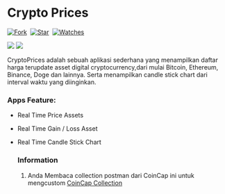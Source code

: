 # Crypto Prices

[![Fork](https://img.shields.io/github/forks/alamsyahh15/Crypto-Prices?style=social)](https://github.com/alamsyahh15/Crypto-Prices/fork)&nbsp; [![Star](https://img.shields.io/github/stars/alamsyahh15/Crypto-Prices?style=social)](https://github.com/alamsyahh15/Crypto-Prices/star)&nbsp; [![Watches](https://img.shields.io/github/watchers/alamsyahh15/Crypto-Prices?style=social)](https://github.com/alamsyahh15/Crypto-Prices/)&nbsp;


<p><img  src="https://i.ibb.co/C7x4TPg/Simulator-Screen-Shot-i-Phone-11-Pro-Max-2021-10-19-at-00-51-44.png"/>
<img  src="https://i.ibb.co/0XVNt4H/Simulator-Screen-Shot-i-Phone-11-Pro-Max-2021-10-19-at-00-51-51.png"/></p>

CryptoPrices adalah sebuah aplikasi sederhana yang menampilkan daftar harga terupdate asset digital cryptocurrency,dari mulai Bitcoin, Ethereum, Binance, Doge dan lainnya. Serta menampilkan candle stick chart dari interval waktu yang diinginkan.

### Apps Feature:

- Real Time Price Assets
- Real Time Gain / Loss Asset 
- Real Time Candle Stick Chart
 

  ### Information
  1. Anda Membaca collection postman dari CoinCap ini untuk mengcustom <a href="https://docs.coincap.io/#89deffa0-ab03-4e0a-8d92-637a857d2c91">CoinCap Collection</a>
